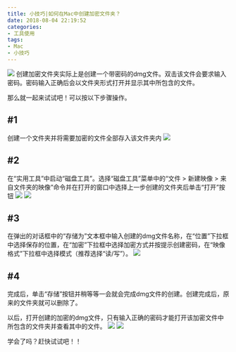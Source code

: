 ```yaml
---
title: 小技巧|如何在Mac中创建加密文件夹？
date: 2018-08-04 22:19:52
categories:
- 工具使用
tags:
- Mac
- 小技巧
---
```

![](https://ws1.sinaimg.cn/large/006tNc79gy1ftytkr74l2j30le0c7tbz.jpg)
创建加密文件夹实际上是创建一个带密码的dmg文件。双击该文件会要求输入密码。密码输入正确后会以文件夹形式打开并显示其中所包含的文件。

那么就一起来试试吧！可以按以下步骤操作。

## #1
创建一个文件夹并将需要加密的文件全部存入该文件夹内
![](https://ws3.sinaimg.cn/large/006tNc79gy1fty19lgmlnj30mq06ggmx.jpg)

## #2
在“实用工具”中启动“磁盘工具”。选择“磁盘工具”菜单中的“文件 > 新建映像 > 来自文件夹的映像”命令并在打开的窗口中选择上一步创建的文件夹后单击“打开”按钮
![](https://ws1.sinaimg.cn/large/006tNc79gy1fty1ab94nxj31kw0mhk2d.jpg)
![](https://ws4.sinaimg.cn/large/006tNc79gy1fty1aptw4pj31g00w2wnp.jpg)

## #3
在弹出的对话框中的“存储为”文本框中输入创建的dmg文件名称，在“位置”下拉框中选择保存的位置，在“加密”下拉框中选择加密方式并按提示创建密码，在“映像格式”下拉框中选择模式（推荐选择“读/写”）。
![](https://ws2.sinaimg.cn/large/006tNc79gy1fty1bo432dj30um0f80v7.jpg)

## #4
完成后，单击“存储”按钮并稍等等一会就会完成dmg文件的创建。创建完成后，原来的文件夹就可以删除了。

以后，打开创建的加密的dmg文件，只有输入正确的密码才能打开该加密文件中所包含的文件夹并查看其中的文件。
![](https://ws1.sinaimg.cn/large/006tNc79gy1fty1cgouchj31kw0ttgx6.jpg)
![](https://ws1.sinaimg.cn/large/006tNc79gy1fty1cvs02fj30rs0hcgnl.jpg)

学会了吗？赶快试试吧！！